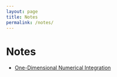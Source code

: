 ```yaml
---
layout: page
title: Notes
permalink: /notes/
---
```


# Notes

* [One-Dimensional Numerical Integration](./notes/1d-numerical_integrals.html)
